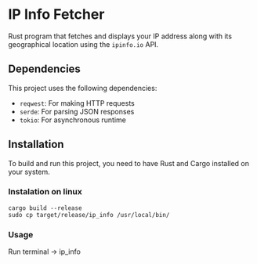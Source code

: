 # IP Info Fetcher

Rust program that fetches and displays your IP address along with its geographical location using the `ipinfo.io` API.

## Dependencies

This project uses the following dependencies:

- `reqwest`: For making HTTP requests
- `serde`: For parsing JSON responses
- `tokio`: For asynchronous runtime

## Installation

To build and run this project, you need to have Rust and Cargo installed on your system. 

### Instalation on linux
```
cargo build --release
sudo cp target/release/ip_info /usr/local/bin/
```

### Usage

Run terminal -> ip_info
